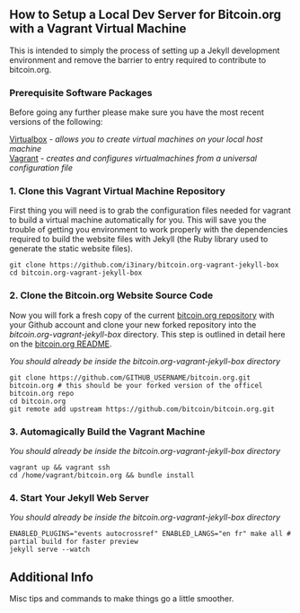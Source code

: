 ## How to Setup a Local Dev Server for Bitcoin.org with a Vagrant Virtual Machine

This is intended to simply the process of setting up a Jekyll development environment and remove the barrier to entry required to contribute to bitcoin.org.

### Prerequisite Software Packages

Before going any further please make sure you have the most recent versions of the following:  

[Virtualbox](https://www.virtualbox.org/wiki/Downloads) *- allows you to create virtual machines on your local host machine*  
[Vagrant](https://www.vagrantup.com/) *- creates and configures virtualmachines from a universal configuration file*
  
### 1. Clone this Vagrant Virtual Machine Repository

First thing you will need is to grab the configuration files needed for vagrant to build a virtual machine automatically for you.  This will save you the trouble of getting you environment to work properly with the dependencies required to build the website files with Jekyll (the Ruby library used to generate the static website files).

    git clone https://github.com/i3inary/bitcoin.org-vagrant-jekyll-box
    cd bitcoin.org-vagrant-jekyll-box


### 2. Clone the Bitcoin.org Website Source Code

Now you will fork a fresh copy of the current [bitcoin.org repository](https://github.com/bitcoin/bitcoin.org.git) with your Github account and clone your new forked repository into the *bitcoin.org-vagrant-jekyll-box* directory.  This step is outlined in detail here on the [bitcoin.org README](https://github.com/bitcoin/bitcoin.org#working-with-github).

*You should already be inside the bitcoin.org-vagrant-jekyll-box directory*

    git clone https://github.com/GITHUB_USERNAME/bitcoin.org.git bitcoin.org # this should be your forked version of the officel bitcoin.org repo
    cd bitcoin.org
    git remote add upstream https://github.com/bitcoin/bitcoin.org.git


### 3. Automagically Build the Vagrant Machine

*You should already be inside the bitcoin.org-vagrant-jekyll-box directory*

    vagrant up && vagrant ssh
    cd /home/vagrant/bitcoin.org && bundle install

### 4. Start Your Jekyll Web Server

*You should already be inside the bitcoin.org-vagrant-jekyll-box directory*
	
	ENABLED_PLUGINS="events autocrossref" ENABLED_LANGS="en fr" make all # partial build for faster preview
    jekyll serve --watch
    
## Additional Info

Misc tips and commands to make things go a little smoother.
